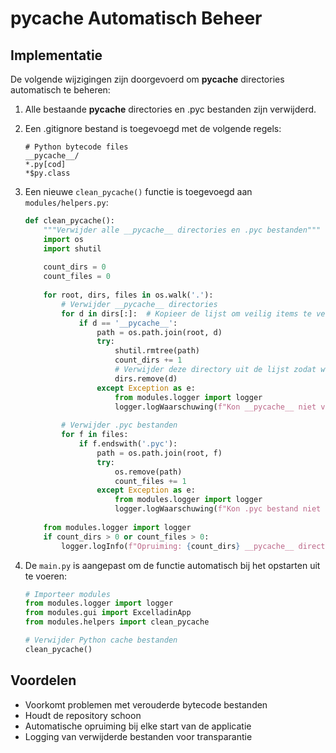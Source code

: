# __pycache__ Automatisch Beheer

## Implementatie

De volgende wijzigingen zijn doorgevoerd om __pycache__ directories automatisch te beheren:

1. Alle bestaande __pycache__ directories en .pyc bestanden zijn verwijderd.

2. Een .gitignore bestand is toegevoegd met de volgende regels:
   ```
   # Python bytecode files
   __pycache__/
   *.py[cod]
   *$py.class
   ```

3. Een nieuwe `clean_pycache()` functie is toegevoegd aan `modules/helpers.py`:
   ```python
   def clean_pycache():
       """Verwijder alle __pycache__ directories en .pyc bestanden"""
       import os
       import shutil
       
       count_dirs = 0
       count_files = 0
       
       for root, dirs, files in os.walk('.'):
           # Verwijder __pycache__ directories
           for d in dirs[:]:  # Kopieer de lijst om veilig items te verwijderen tijdens iteratie
               if d == '__pycache__':
                   path = os.path.join(root, d)
                   try:
                       shutil.rmtree(path)
                       count_dirs += 1
                       # Verwijder deze directory uit de lijst zodat we er niet in zoeken
                       dirs.remove(d)
                   except Exception as e:
                       from modules.logger import logger
                       logger.logWaarschuwing(f"Kon __pycache__ niet verwijderen: {path}: {e}")
           
           # Verwijder .pyc bestanden
           for f in files:
               if f.endswith('.pyc'):
                   path = os.path.join(root, f)
                   try:
                       os.remove(path)
                       count_files += 1
                   except Exception as e:
                       from modules.logger import logger
                       logger.logWaarschuwing(f"Kon .pyc bestand niet verwijderen: {path}: {e}")
       
       from modules.logger import logger
       if count_dirs > 0 or count_files > 0:
           logger.logInfo(f"Opruiming: {count_dirs} __pycache__ directories en {count_files} .pyc bestanden verwijderd")
   ```

4. De `main.py` is aangepast om de functie automatisch bij het opstarten uit te voeren:
   ```python
   # Importeer modules
   from modules.logger import logger
   from modules.gui import ExcelladinApp
   from modules.helpers import clean_pycache
   
   # Verwijder Python cache bestanden
   clean_pycache()
   ```

## Voordelen

- Voorkomt problemen met verouderde bytecode bestanden
- Houdt de repository schoon
- Automatische opruiming bij elke start van de applicatie
- Logging van verwijderde bestanden voor transparantie
